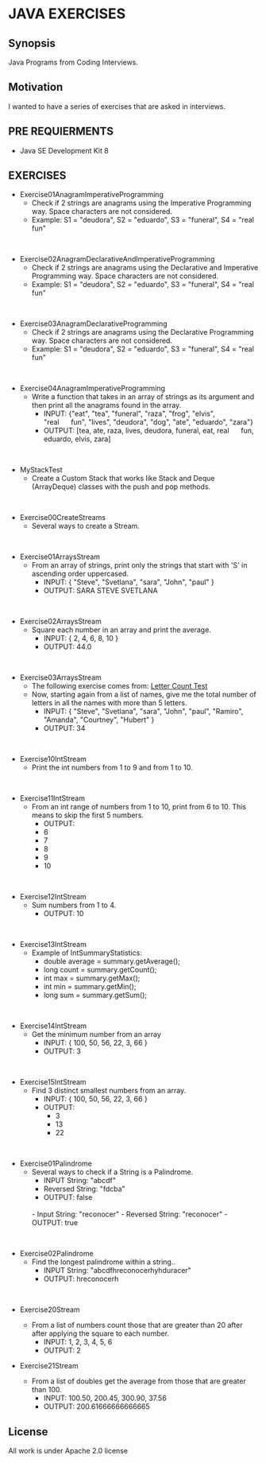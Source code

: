 # JAVA EXERCISES

## Synopsis

Java Programs from Coding Interviews.

## Motivation

I wanted to have a series of exercises that are asked in interviews.

## PRE REQUIERMENTS

- Java SE Development Kit 8 

## EXERCISES
- Exercise01AnagramImperativeProgramming
    - Check if 2 strings are anagrams using the Imperative Programming way. Space characters are not considered.
    - Example: 	S1 = "deudora", S2 = "eduardo", S3 = "funeral", S4 = "real      fun"
    
<br />

- Exercise02AnagramDeclarativeAndImperativeProgramming
    - Check if 2 strings are anagrams using the Declarative and Imperative Programming way. Space characters are not considered.
    - Example: 	S1 = "deudora", S2 = "eduardo", S3 = "funeral", S4 = "real      fun"
    
<br />

- Exercise03AnagramDeclarativeProgramming
    - Check if 2 strings are anagrams using the Declarative Programming way. Space characters are not considered.
    - Example: 	S1 = "deudora", S2 = "eduardo", S3 = "funeral", S4 = "real      fun"
    
<br />

- Exercise04AnagramImperativeProgramming
    - Write a function that takes in an array of strings as its argument and then print all the anagrams found in the array. 
       - INPUT: {"eat", "tea", "funeral", "raza", "frog", "elvis", "real&nbsp;&nbsp;&nbsp;&nbsp;&nbsp;&nbsp;fun", "lives", "deudora", "dog", "ate", "eduardo", "zara"}
       - OUTPUT: [tea, ate, raza, lives, deudora, funeral, eat, real&nbsp;&nbsp;&nbsp;&nbsp;&nbsp;&nbsp;fun, eduardo, elvis, zara]
    
<br />

- MyStackTest
    - Create a Custom Stack that works like Stack and Deque (ArrayDeque) classes with the push and pop methods.

<br />

- Exercise00CreateStreams
    - Several ways to create a Stream.
    
<br />

- Exercise01ArraysStream
    - From an array of strings, print only the strings that start with 'S' in ascending order uppercased.
       - INPUT: { "Steve", "Svetlana", "sara", "John", "paul" }
       - OUTPUT: SARA STEVE SVETLANA
    
<br />

- Exercise02ArraysStream
    - Square each number in an array and print the average.
       - INPUT: { 2, 4, 6, 8, 10 }
       - OUTPUT: 44.0
    
<br />

- Exercise03ArraysStream
    -  The following exercise comes from:
       [Letter Count Test](https://www.codingame.com/playgrounds/20782/java-guild-meeting-52018/streams---practice)
    - Now, starting again from a list of names, give me the total number of letters in all the names with more than 5 letters.
        - INPUT: { "Steve", "Svetlana", "sara", "John", "paul", "Ramiro", "Amanda", "Courtney", "Hubert" }
        - OUTPUT: 34

<br />

- Exercise10IntStream
    - Print the int numbers from 1 to 9 and from 1 to 10.
    
<br />

- Exercise11IntStream
    - From an int range of numbers from 1 to 10, print from 6 to 10. This means to skip the first 5 numbers.
        - OUTPUT:
         - 6
         - 7
         - 8
         - 9
         - 10
    
    
<br />

- Exercise12IntStream
    - Sum numbers from 1 to 4.
        - OUTPUT: 10

<br />

- Exercise13IntStream
    - Example of IntSummaryStatistics:
       - double average = summary.getAverage();
       - long count = summary.getCount();
       - int max = summary.getMax();
       - int min = summary.getMin();
       - long sum = summary.getSum();

<br />

- Exercise14IntStream
    - Get the minimum number from an array
       - INPUT: { 100, 50, 56, 22, 3, 66 }
       - OUTPUT: 3

<br />

- Exercise15IntStream
    - Find 3 distinct smallest numbers from an array.
       - INPUT: { 100, 50, 56, 22, 3, 66 }
       - OUTPUT: 
          - 3
          - 13
          - 22

<br />

- Exercise01Palindrome
    - Several ways to check if a String is a Palindrome.
       - INPUT String: "abcdf"
       - Reversed String: "fdcba"
       - OUTPUT: false
       <br />
       - Input String: "reconocer"
       - Reversed String: "reconocer"
       - OUTPUT: true

<br />

- Exercise02Palindrome
    - Find the longest palindrome within a string..
       - INPUT String: "abcdfhreconocerhyhduracer"
       - OUTPUT: hreconocerh

<br />

- Exercise20Stream
    - From a list of numbers count those that are greater than 20 after after applying the square to each number.
       - INPUT: 1, 2, 3, 4, 5, 6
       - OUTPUT: 2

- Exercise21Stream
    - From a list of doubles get the average from those that are greater than 100.
       - INPUT: 100.50, 200.45, 300.90, 37.56
       - OUTPUT: 200.61666666666665

## License

All work is under Apache 2.0 license